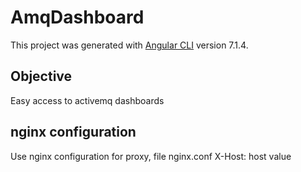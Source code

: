 # AmqDashboard

This project was generated with [Angular CLI](https://github.com/angular/angular-cli) version 7.1.4.

## Objective

Easy access to activemq dashboards

## nginx configuration 
Use nginx configuration for proxy, file nginx.conf
X-Host: host value